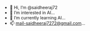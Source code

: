 - 👋 Hi, I’m @saidheeraj72
- 👀 I’m interested in AI...
- 🌱 I’m currently learning AI...
- 📫 mail-saidheeraj7272@gmail.com...

<!---
saidheeraj72/saidheeraj72 is a ✨ special ✨ repository because its `README.md` (this file) appears on your GitHub profile.
You can click the Preview link to take a look at your changes.
--->
